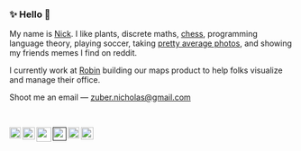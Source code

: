 ### :sparkles: Hello :wave:

My name is [Nick](https://nickzuber.com). I like plants, discrete maths, [chess](https://lichess.org/@/zube), programming language theory, playing soccer, taking [pretty average photos](https://vsco.co/zuber/gallery), and showing my friends memes I find on reddit. 

I currently work at [Robin](https://robinpowered.com/) building our maps product to help folks visualize and manage their office.

Shoot me an email — zuber.nicholas@gmail.com

<br />

<a title="medium" target="_blank" href="https://medium.com/@nickzuber"><img align="left" height="20" src="https://user-images.githubusercontent.com/10540865/89345686-d9187d80-d675-11ea-892a-483d9e94070b.png" /></a>
<a title="stackoverflow" target="_blank" href="https://stackoverflow.com/users/5055063/nick-zuber"><img align="left" height="22" src="https://user-images.githubusercontent.com/10540865/89347339-8be9db00-d678-11ea-8563-05ab9147488e.png" /></a>
<a title="npm" target="_blank" href="https://www.npmjs.com/~nickzuber"><img align="left" height="26" src="https://user-images.githubusercontent.com/10540865/89347865-8e990000-d679-11ea-8a79-0ffe398f5b3d.png"></a>
<a title="angellist" target="_blank" href=""><img align="left" height="24" src="https://user-images.githubusercontent.com/10540865/89348483-a0c76e00-d67a-11ea-8059-ffd73faf12ba.png" /></a>
<a title="twitter" target="_blank" href="https://twitter.com/nick_zuber"><img align="left" height="20" src="https://user-images.githubusercontent.com/10540865/89347391-a9b74000-d678-11ea-8f0e-eaa071b19d69.png" /></a>
<a title="linkedin" target="_blank" href="https://www.linkedin.com/in/nickzuber/"><img height="22" src="https://user-images.githubusercontent.com/10540865/89347674-395cee80-d679-11ea-88f1-64587a4753d4.png" /></a>
